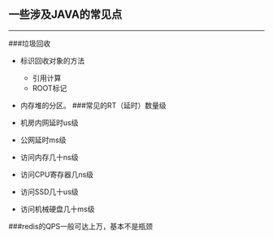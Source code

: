 ## 一些涉及JAVA的常见点
***
###垃圾回收
* 标识回收对象的方法
    
    * 引用计算
    * ROOT标记
    
* 内存堆的分区。
###常见的RT（延时）数量级
* 机房内网延时us级
* 公网延时ms级 
* 访问内存几十ns级
* 访问CPU寄存器几ns级
* 访问SSD几十us级
* 访问机械硬盘几十ms级

###redis的QPS一般可达上万，基本不是瓶颈
